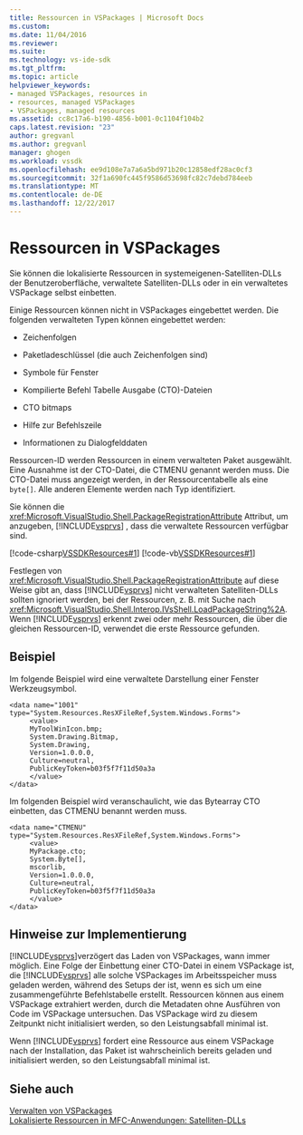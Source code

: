 ```yaml
---
title: Ressourcen in VSPackages | Microsoft Docs
ms.custom: 
ms.date: 11/04/2016
ms.reviewer: 
ms.suite: 
ms.technology: vs-ide-sdk
ms.tgt_pltfrm: 
ms.topic: article
helpviewer_keywords:
- managed VSPackages, resources in
- resources, managed VSPackages
- VSPackages, managed resources
ms.assetid: cc8c17a6-b190-4856-b001-0c1104f104b2
caps.latest.revision: "23"
author: gregvanl
ms.author: gregvanl
manager: ghogen
ms.workload: vssdk
ms.openlocfilehash: ee9d108e7a7a6a5bd971b20c12858edf28ac0cf3
ms.sourcegitcommit: 32f1a690fc445f9586d53698fc82c7debd784eeb
ms.translationtype: MT
ms.contentlocale: de-DE
ms.lasthandoff: 12/22/2017
---
```

# <a name="resources-in-vspackages"></a>Ressourcen in VSPackages
Sie können die lokalisierte Ressourcen in systemeigenen-Satelliten-DLLs der Benutzeroberfläche, verwaltete Satelliten-DLLs oder in ein verwaltetes VSPackage selbst einbetten.  
  
 Einige Ressourcen können nicht in VSPackages eingebettet werden. Die folgenden verwalteten Typen können eingebettet werden:  
  
-   Zeichenfolgen  
  
-   Paketladeschlüssel (die auch Zeichenfolgen sind)  
  
-   Symbole für Fenster  
  
-   Kompilierte Befehl Tabelle Ausgabe (CTO)-Dateien  
  
-   CTO bitmaps  
  
-   Hilfe zur Befehlszeile  
  
-   Informationen zu Dialogfelddaten  
  
 Ressourcen-ID werden Ressourcen in einem verwalteten Paket ausgewählt. Eine Ausnahme ist der CTO-Datei, die CTMENU genannt werden muss. Die CTO-Datei muss angezeigt werden, in der Ressourcentabelle als eine `byte[]`. Alle anderen Elemente werden nach Typ identifiziert.  
  
 Sie können die <xref:Microsoft.VisualStudio.Shell.PackageRegistrationAttribute> Attribut, um anzugeben, [!INCLUDE[vsprvs](../../code-quality/includes/vsprvs_md.md)] , dass die verwaltete Ressourcen verfügbar sind.  
  
 [!code-csharp[VSSDKResources#1](../../extensibility/internals/codesnippet/CSharp/resources-in-vspackages_1.cs)]
 [!code-vb[VSSDKResources#1](../../extensibility/internals/codesnippet/VisualBasic/resources-in-vspackages_1.vb)]  
  
 Festlegen von <xref:Microsoft.VisualStudio.Shell.PackageRegistrationAttribute> auf diese Weise gibt an, dass [!INCLUDE[vsprvs](../../code-quality/includes/vsprvs_md.md)] nicht verwalteten Satelliten-DLLs sollten ignoriert werden, bei der Ressourcen, z. B. mit Suche nach <xref:Microsoft.VisualStudio.Shell.Interop.IVsShell.LoadPackageString%2A>. Wenn [!INCLUDE[vsprvs](../../code-quality/includes/vsprvs_md.md)] erkennt zwei oder mehr Ressourcen, die über die gleichen Ressourcen-ID, verwendet die erste Ressource gefunden.  
  
## <a name="example"></a>Beispiel  
 Im folgende Beispiel wird eine verwaltete Darstellung einer Fenster Werkzeugsymbol.  
  
```  
<data name="1001"  
type="System.Resources.ResXFileRef,System.Windows.Forms">  
     <value>  
     MyToolWinIcon.bmp;  
     System.Drawing.Bitmap,  
     System.Drawing,  
     Version=1.0.0.0,  
     Culture=neutral,  
     PublicKeyToken=b03f5f7f11d50a3a  
     </value>  
</data>  
```  
  
 Im folgenden Beispiel wird veranschaulicht, wie das Bytearray CTO einbetten, das CTMENU benannt werden muss.  
  
```  
<data name="CTMENU"  
type="System.Resources.ResXFileRef,System.Windows.Forms">  
     <value>  
     MyPackage.cto;  
     System.Byte[],  
     mscorlib,  
     Version=1.0.0.0,  
     Culture=neutral,  
     PublicKeyToken=b03f5f7f11d50a3a  
     </value>  
</data>  
```  
  
## <a name="implementation-notes"></a>Hinweise zur Implementierung  
 [!INCLUDE[vsprvs](../../code-quality/includes/vsprvs_md.md)]verzögert das Laden von VSPackages, wann immer möglich. Eine Folge der Einbettung einer CTO-Datei in einem VSPackage ist, die [!INCLUDE[vsprvs](../../code-quality/includes/vsprvs_md.md)] alle solche VSPackages im Arbeitsspeicher muss geladen werden, während des Setups der ist, wenn es sich um eine zusammengeführte Befehlstabelle erstellt. Ressourcen können aus einem VSPackage extrahiert werden, durch die Metadaten ohne Ausführen von Code im VSPackage untersuchen. Das VSPackage wird zu diesem Zeitpunkt nicht initialisiert werden, so den Leistungsabfall minimal ist.  
  
 Wenn [!INCLUDE[vsprvs](../../code-quality/includes/vsprvs_md.md)] fordert eine Ressource aus einem VSPackage nach der Installation, das Paket ist wahrscheinlich bereits geladen und initialisiert werden, so den Leistungsabfall minimal ist.  
  
## <a name="see-also"></a>Siehe auch  
 [Verwalten von VSPackages](../../extensibility/managing-vspackages.md)   
 [Lokalisierte Ressourcen in MFC-Anwendungen: Satelliten-DLLs](/cpp/build/localized-resources-in-mfc-applications-satellite-dlls)   
